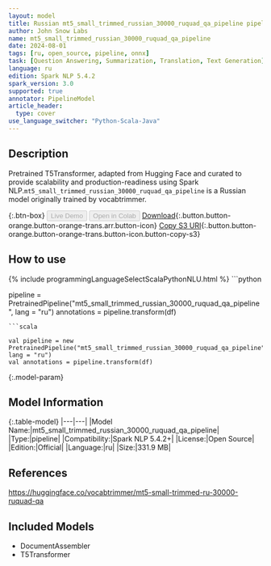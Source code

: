 ```yaml
---
layout: model
title: Russian mt5_small_trimmed_russian_30000_ruquad_qa_pipeline pipeline T5Transformer from vocabtrimmer
author: John Snow Labs
name: mt5_small_trimmed_russian_30000_ruquad_qa_pipeline
date: 2024-08-01
tags: [ru, open_source, pipeline, onnx]
task: [Question Answering, Summarization, Translation, Text Generation]
language: ru
edition: Spark NLP 5.4.2
spark_version: 3.0
supported: true
annotator: PipelineModel
article_header:
  type: cover
use_language_switcher: "Python-Scala-Java"
---
```


## Description

Pretrained T5Transformer, adapted from Hugging Face and curated to provide scalability and production-readiness using Spark NLP.`mt5_small_trimmed_russian_30000_ruquad_qa_pipeline` is a Russian model originally trained by vocabtrimmer.

{:.btn-box}
<button class="button button-orange" disabled>Live Demo</button>
<button class="button button-orange" disabled>Open in Colab</button>
[Download](https://s3.amazonaws.com/auxdata.johnsnowlabs.com/public/models/mt5_small_trimmed_russian_30000_ruquad_qa_pipeline_ru_5.4.2_3.0_1722523729873.zip){:.button.button-orange.button-orange-trans.arr.button-icon}
[Copy S3 URI](s3://auxdata.johnsnowlabs.com/public/models/mt5_small_trimmed_russian_30000_ruquad_qa_pipeline_ru_5.4.2_3.0_1722523729873.zip){:.button.button-orange.button-orange-trans.button-icon.button-copy-s3}

## How to use



<div class="tabs-box" markdown="1">
{% include programmingLanguageSelectScalaPythonNLU.html %}
```python

pipeline = PretrainedPipeline("mt5_small_trimmed_russian_30000_ruquad_qa_pipeline", lang = "ru")
annotations =  pipeline.transform(df)   

```
```scala

val pipeline = new PretrainedPipeline("mt5_small_trimmed_russian_30000_ruquad_qa_pipeline", lang = "ru")
val annotations = pipeline.transform(df)

```
</div>

{:.model-param}
## Model Information

{:.table-model}
|---|---|
|Model Name:|mt5_small_trimmed_russian_30000_ruquad_qa_pipeline|
|Type:|pipeline|
|Compatibility:|Spark NLP 5.4.2+|
|License:|Open Source|
|Edition:|Official|
|Language:|ru|
|Size:|331.9 MB|

## References

https://huggingface.co/vocabtrimmer/mt5-small-trimmed-ru-30000-ruquad-qa

## Included Models

- DocumentAssembler
- T5Transformer